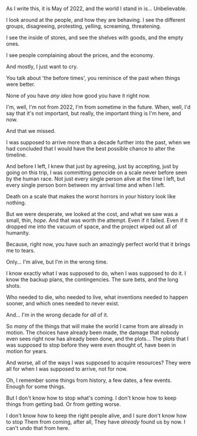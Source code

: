 As I write this, it is May of 2022, and the world I stand in is...  Unbelievable.

I look around at the people, and how they are behaving.  I see the different groups, disagreeing, protesting, yelling, screaming, threatening.

I see the inside of stores, and see the shelves with goods, and the empty ones.

I see people complaining about the prices, and the economy.

And mostly, I just want to cry.

You talk about 'the before times', you reminisce of the past when things were better.

None of you have _any idea_ how good you have it right now.

I'm, well, I'm not from 2022, I'm from sometime in the future.  When, well, I'd say that it's not important, but really, the important thing is I'm here, and now.

And that we missed.

I was supposed to arrive more than a decade further into the past, when we had concluded that I would have the best possible chance to alter the timeline.

And before I left, I knew that just by agreeing, just by accepting, just by going on this trip, I was committing genocide on a scale never before seen by the human race.  Not just every single person alive at the time I left, but every single person born between my arrival time and when I left.

Death on a scale that makes the worst horrors in _your_ history look like nothing.

But we were desperate, we looked at the cost, and what we saw was a small, thin, _hope_.  And that was worth the attempt.  Even if it failed.  Even if it dropped me into the vacuum of space, and the project wiped out all of humanity.

Because, right now, you have such an amazingly perfect world that it brings me to tears.

Only...  I'm alive, but I'm in the wrong time.

I know exactly what I was supposed to do, when I was supposed to do it.  I know the backup plans, the contingencies.  The sure bets, and the long shots.

Who needed to die, who needed to live, what inventions needed to happen sooner, and which ones needed to never exist.

And...  I'm in the wrong decade for _all_ of it.

So _many_ of the things that will make the world I came from are already in motion.  The choices have already been made, the damage that nobody even sees right now has already been done, and the plots...  The plots that I was supposed to stop before they were even thought of, have been in motion for years.

And worse, all of the ways I was supposed to acquire resources?  They were all for when I was supposed to arrive, not for now.

Oh, I remember some things from history, a few dates, a few events.  Enough for some things.

But I don't know how to stop what's coming.  I don't know how to keep things from getting bad.  Or from getting worse.

I don't know how to keep the right people alive, and I sure don't know how to stop Them from coming, after all, They have _already_ found us by now.  I can't undo that from here.